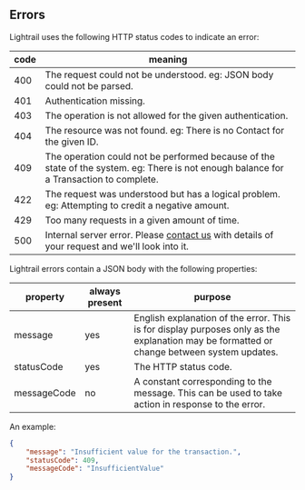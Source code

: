 ## Errors

Lightrail uses the following HTTP status codes to indicate an error:

| code | meaning |
|------|---------|
| 400  | The request could not be understood.  eg: JSON body could not be parsed. |
| 401  | Authentication missing. |
| 403  | The operation is not allowed for the given authentication. |
| 404  | The resource was not found.  eg: There is no Contact for the given ID. |
| 409  | The operation could not be performed because of the state of the system.  eg: There is not enough balance for a Transaction to complete. |
| 422  | The request was understood but has a logical problem.  eg: Attempting to credit a negative amount. |
| 429  | Too many requests in a given amount of time. |
| 500  | Internal server error.  Please [contact us](mailto:hello@lightrail.com) with details of your request and we'll look into it. |

Lightrail errors contain a JSON body with the following properties:

| property    | always present | purpose |
|-------------|----------------|---------|
| message     | yes            | English explanation of the error.  This is for display purposes only as the explanation may be formatted or change between system updates. |
| statusCode  | yes            | The HTTP status code. |
| messageCode | no             | A constant corresponding to the message.  This can be used to take action in response to the error. |

An example:

```json
{
    "message": "Insufficient value for the transaction.",
    "statusCode": 409,
    "messageCode": "InsufficientValue"
}
```
